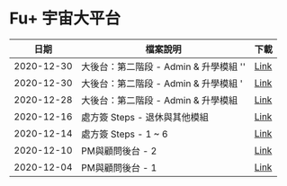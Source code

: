 # Fu+ 宇宙大平台
|  日期| 檔案說明 | 下載|
|--|--|--|
| 2020-12-30 | 大後台：第二階段 - Admin & 升學模組 '' | [Link](20201230-2.zip) |
| 2020-12-30 | 大後台：第二階段 - Admin & 升學模組 ' | [Link](20201230-1.zip) |
| 2020-12-28 | 大後台：第二階段 - Admin & 升學模組 | [Link](20201228-1.zip) |
| 2020-12-16 | 處方簽 Steps - 退休與其他模組 | [Link](steps/20201216-1.zip) |
| 2020-12-14 | 處方簽 Steps - 1 ~ 6 | [Link](steps/20201214-1.zip) |
| 2020-12-10 | PM與顧問後台 - 2 | [Link](20201210-1.zip) |
| 2020-12-04 | PM與顧問後台 - 1 | [Link](20201204-1.zip) |
